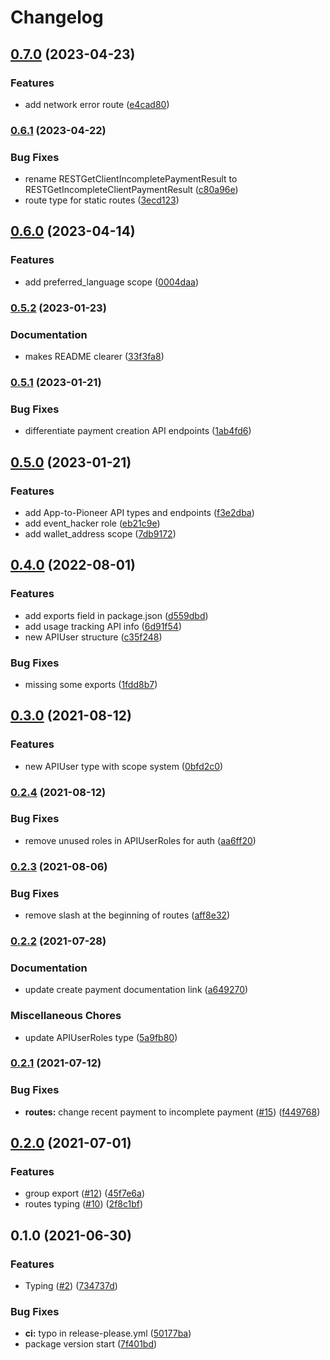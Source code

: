 # Changelog

## [0.7.0](https://www.github.com/pinetwork-js/api-typing/compare/v0.6.1...v0.7.0) (2023-04-23)


### Features

* add network error route ([e4cad80](https://www.github.com/pinetwork-js/api-typing/commit/e4cad801b03555c846ec2c805c095e6a6750fb4a))

### [0.6.1](https://www.github.com/pinetwork-js/api-typing/compare/v0.6.0...v0.6.1) (2023-04-22)


### Bug Fixes

* rename RESTGetClientIncompletePaymentResult to RESTGetIncompleteClientPaymentResult ([c80a96e](https://www.github.com/pinetwork-js/api-typing/commit/c80a96e9123e4254f47fef2179678d0ec32d3bd3))
* route type for static routes ([3ecd123](https://www.github.com/pinetwork-js/api-typing/commit/3ecd123c9da6572409a46586a090caf3da9d6e36))

## [0.6.0](https://www.github.com/pinetwork-js/api-typing/compare/v0.5.2...v0.6.0) (2023-04-14)


### Features

* add preferred_language scope ([0004daa](https://www.github.com/pinetwork-js/api-typing/commit/0004daa14551ff55736b83a1b04cd5c0866308c0))

### [0.5.2](https://www.github.com/PiNetwork-js/api-typing/compare/v0.5.1...v0.5.2) (2023-01-23)


### Documentation

* makes README clearer ([33f3fa8](https://www.github.com/PiNetwork-js/api-typing/commit/33f3fa8f38a8b5f664a22d7c5c1ed333193bf93e))

### [0.5.1](https://www.github.com/PiNetwork-js/api-typing/compare/v0.5.0...v0.5.1) (2023-01-21)


### Bug Fixes

* differentiate payment creation API endpoints ([1ab4fd6](https://www.github.com/PiNetwork-js/api-typing/commit/1ab4fd6f685d5b7a491a8e924bfbb274d13d2897))

## [0.5.0](https://www.github.com/PiNetwork-js/api-typing/compare/v0.4.0...v0.5.0) (2023-01-21)


### Features

* add App-to-Pioneer API types and endpoints ([f3e2dba](https://www.github.com/PiNetwork-js/api-typing/commit/f3e2dba7d652aae05cdd3adb5a37cc5db2319a24))
* add event_hacker role ([eb21c9e](https://www.github.com/PiNetwork-js/api-typing/commit/eb21c9e73caec060b2ef1edf590d13007a45da5a))
* add wallet_address scope ([7db9172](https://www.github.com/PiNetwork-js/api-typing/commit/7db9172999b8dd7dc46279bdd43e9c2f4f443fae))

## [0.4.0](https://www.github.com/PiNetwork-js/api-typing/compare/v0.3.0...v0.4.0) (2022-08-01)


### Features

* add exports field in package.json ([d559dbd](https://www.github.com/PiNetwork-js/api-typing/commit/d559dbdc0fabf3f4b500f930e86d52c87670e826))
* add usage tracking API info ([6d91f54](https://www.github.com/PiNetwork-js/api-typing/commit/6d91f541a2999822c62cfd572b47cfe4e0908ccd))
* new APIUser structure ([c35f248](https://www.github.com/PiNetwork-js/api-typing/commit/c35f24862e6273866df57a7952242a1f2614c56f))


### Bug Fixes

* missing some exports ([1fdd8b7](https://www.github.com/PiNetwork-js/api-typing/commit/1fdd8b7877f7fd03cc26aa21fa2b48d14ab68bf5))

## [0.3.0](https://www.github.com/PiNetwork-js/api-typing/compare/v0.2.4...v0.3.0) (2021-08-12)


### Features

* new APIUser type with scope system ([0bfd2c0](https://www.github.com/PiNetwork-js/api-typing/commit/0bfd2c0da9c3c187ff2c11380cb1c4fc7b5d7c17))

### [0.2.4](https://www.github.com/PiNetwork-js/api-typing/compare/v0.2.3...v0.2.4) (2021-08-12)


### Bug Fixes

* remove unused roles in APIUserRoles for auth ([aa6ff20](https://www.github.com/PiNetwork-js/api-typing/commit/aa6ff20d0141cc8b675c6760f2ebeb7f29c786f6))

### [0.2.3](https://www.github.com/PiNetwork-js/api-typing/compare/v0.2.2...v0.2.3) (2021-08-06)


### Bug Fixes

* remove slash at the beginning of routes ([aff8e32](https://www.github.com/PiNetwork-js/api-typing/commit/aff8e3286567de70174cad4e10fd6c887400b29f))

### [0.2.2](https://www.github.com/PiNetwork-js/api-typing/compare/v0.2.1...v0.2.2) (2021-07-28)


### Documentation

* update create payment documentation link ([a649270](https://www.github.com/PiNetwork-js/api-typing/commit/a64927082961ae6c0ea3c5569f13ab535c94d7aa))


### Miscellaneous Chores

* update APIUserRoles type ([5a9fb80](https://www.github.com/PiNetwork-js/api-typing/commit/5a9fb8081a185f803e9ab273ef8965594f2eeddb))


### [0.2.1](https://www.github.com/PiNetwork-js/api-typing/compare/v0.2.0...v0.2.1) (2021-07-12)


### Bug Fixes

* **routes:** change recent payment to incomplete payment ([#15](https://www.github.com/PiNetwork-js/api-typing/issues/15)) ([f449768](https://www.github.com/PiNetwork-js/api-typing/commit/f44976874daad4ff4b7514648d3edb86470acd7c))

## [0.2.0](https://www.github.com/PiNetwork-js/api-typing/compare/v0.1.0...v0.2.0) (2021-07-01)


### Features

* group export ([#12](https://www.github.com/PiNetwork-js/api-typing/issues/12)) ([45f7e6a](https://www.github.com/PiNetwork-js/api-typing/commit/45f7e6afe8e9102e4be189ff472d1337b1b2c1f9))
* routes typing ([#10](https://www.github.com/PiNetwork-js/api-typing/issues/10)) ([2f8c1bf](https://www.github.com/PiNetwork-js/api-typing/commit/2f8c1bf00bae036c43cfbc6ddb25f3444826ab85))

## 0.1.0 (2021-06-30)


### Features

* Typing ([#2](https://www.github.com/PiNetwork-js/api-typing/issues/2)) ([734737d](https://www.github.com/PiNetwork-js/api-typing/commit/734737ddf2c22c57f2e05e6a10b2df93ed3cd103))


### Bug Fixes

* **ci:** typo in release-please.yml ([50177ba](https://www.github.com/PiNetwork-js/api-typing/commit/50177bac679fcca8e6c975866c609e5dca423952))
* package version start ([7f401bd](https://www.github.com/PiNetwork-js/api-typing/commit/7f401bd6f6a1ae9d257508dc4469fffa15e31dc6))
